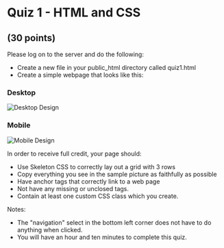# Quiz 1 - HTML and CSS
## (30 points)

Please log on to the server and do the following:

* Create a new file in your public_html directory called quiz1.html
* Create a simple webpage that looks like this:

### Desktop

![Desktop Design](desktop.png, 'Desktop Design')


### Mobile

![Mobile Design](mobile.png, 'Mobile Design')

In order to receive full credit, your page should:

* Use Skeleton CSS to correctly lay out a grid with 3 rows
* Copy everything you see in the sample picture as faithfully as possible
* Have anchor tags that correctly link to a web page
* Not have any missing or unclosed tags.
* Contain at least one custom CSS class which you create.

Notes:

* The "navigation" select in the bottom left corner does not have to do 
anything when clicked.
* You will have an hour and ten minutes to complete this quiz. 
